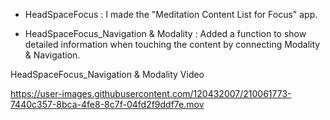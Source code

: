 - HeadSpaceFocus :
I made the "Meditation Content List for Focus" app.


- HeadSpaceFocus_Navigation & Modality :
Added a function to show detailed information when touching the content by connecting Modality & Navigation.


HeadSpaceFocus_Navigation & Modality Video


https://user-images.githubusercontent.com/120432007/210061773-7440c357-8bca-4fe8-8c7f-04fd2f9ddf7e.mov




